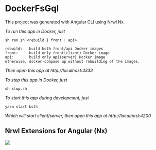 # DockerFsGql

This project was generated with [Angular CLI](https://github.com/angular/angular-cli) using [Nrwl Nx](https://nrwl.io/nx).

_To run this app in Docker, just_

```
sh run.sh <rebuild | front | api>

rebuild:   build both front/api Docker images
front:     build only front(client) Docker image
api:       build only api(server) Docker image
otherwise, docker-compose up without rebuilding of the images.
```

_Then open this app at http://localhost:4333_

_To stop this app in Docker, just_

```
sh stop.sh
```

_To start this app during development, just_

```
yarn start both
```

_Which will start client/server, then open this app at http://localhost:4200_

## Nrwl Extensions for Angular (Nx)

<a href="https://nrwl.io/nx"><img src="https://preview.ibb.co/mW6sdw/nx_logo.png"></a>
